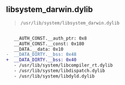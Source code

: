## libsystem_darwin.dylib

> `/usr/lib/system/libsystem_darwin.dylib`

```diff

   __AUTH_CONST.__auth_ptr: 0x8
   __AUTH_CONST.__const: 0x180
   __DATA.__data: 0x10
-  __DATA_DIRTY.__bss: 0x48
+  __DATA_DIRTY.__bss: 0x40
   - /usr/lib/system/libcompiler_rt.dylib
   - /usr/lib/system/libdispatch.dylib
   - /usr/lib/system/libdyld.dylib

```
